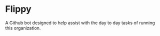 # Flippy
A Github bot designed to help assist with the day to day tasks of running this organization. 
